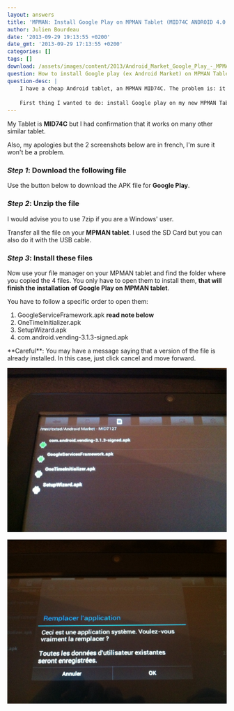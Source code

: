 ```yaml
---
layout: answers
title: 'MPMAN: Install Google Play on MPMAN Tablet (MID74C ANDROID 4.0 ICS ) [ex-AndroidMarket]'
author: Julien Bourdeau
date: '2013-09-29 19:13:55 +0200'
date_gmt: '2013-09-29 17:13:55 +0200'
categories: []
tags: []
download: /assets/images/content/2013/Android_Market_Google_Play_-_MPMAN_MID7127.zip
question: How to install Google play (ex Android Market) on MPMAN Tablet
question-desc: |
    I have a cheap Android tablet, an MPMAN MID74C. The problem is: it doesn't come with Android Market, I mean Google Play now. Instead of Google Play, MPMAN chose to pre-install GetJar.

    First thing I wanted to do: install Google play on my new MPMAN Tablet.
---
```


My Tablet is **MID74C** but I had confirmation that it works on many other similar tablet.

Also, my apologies but the 2 screenshots below are in french, I'm sure it won't be a problem.

### _Step 1_: Download the following file

Use the button below to download the APK file for **Google Play**.

### _Step 2_: Unzip the file

I would advise you to use 7zip if you are a Windows' user.

Transfer all the file on your **MPMAN tablet**. I used the SD Card but you can also do it with the USB cable.

### _Step 3_: Install these files

Now use your file manager on your MPMAN tablet and find the folder where you copied the 4 files. You only have to open them to install them, **that will finish the installation of Google Play on MPMAN tablet**.

You have to follow a specific order to open them:

1. GoogleServiceFramework.apk **read note below**
1. OneTimeInitializer.apk
1. SetupWizard.apk
1. com.android.vending-3.1.3-signed.apk

<div class='alert alert-warning'>
**Careful**: You may have a message saying that a version of the file is already installed. In this case, just click cancel and move forward.
</div>

![](/assets/images/content/2013/2012-11-24-18.01.44-1024x764.jpg)

![](/assets/images/content/2013/2012-11-24-18.01.58-1024x764.jpg)


